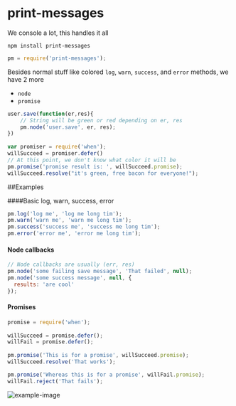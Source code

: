 print-messages
==============

We console a lot, this handles it all

    npm install print-messages
    
```js
pm = require('print-messages');
```

Besides normal stuff like colored `log`, `warn`, `success`, and `error` methods, we have 2 more

* `node`
* `promise`

```js
user.save(function(er,res){
    // String will be green or red depending on er, res
    pm.node('user.save', er, res);
})
    
var promiser = require('when');
willSucceed = promiser.defer()
// At this point, we don't know what color it will be    
pm.promise('promise result is: ', willSucceed.promise);
willSucceed.resolve("it's green, free bacon for everyone!");
```

##Examples

####Basic log, warn, success, error
```js
pm.log('log me', 'log me long tim');
pm.warn('warn me', 'warn me long tim');
pm.success('success me', 'success me long tim');
pm.error('error me', 'error me long tim');
```

#### Node callbacks  
```js
// Node callbacks are usually (err, res)
pm.node('some failing save message', 'That failed', null);
pm.node('some success message', null, {
  results: 'are cool'
});
```

#### Promises    
```js
promise = require('when');
    
willSucceed = promise.defer();
willFail = promise.defer();
    
pm.promise('This is for a promise', willSucceed.promise);
willSucceed.resolve('That works');

pm.promise('Whereas this is for a promise', willFail.promise);
willFail.reject('That fails');
```

![example-image](https://rawgithub.com/danschumann/print-messages/master/example_output.gif)
